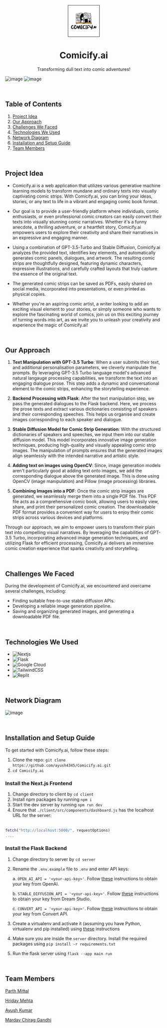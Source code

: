 <div align="center">

<img src="./COMICIFY_AI.png" alt="comicify.ai" border="1" width="100"/>

<h1 align="center">Comicify.ai</h1>

  <p align="center">
    Transforming dull text into comic adventures!
  </p>
</div>


![image](https://github.com/ayush4345/HMap.ai/assets/97223188/bb0e20f0-8e5c-4585-a7cc-7fce3c859230)
![image](https://github.com/ayush4345/HMap.ai/assets/97223188/f81e2a11-bcdb-405d-b0d2-bb40c608b920)

<br/>

## Table of Contents

1. [Project Idea](#project-idea)
2. [Our Approach](#our-approach)
3. [Challenges We Faced](#challenges-we-faced)
4. [Technologies We Used](#technologies-we-used)
5. [Network Diagram](#network-diagram)
6. [Installation and Setup Guide](#installation-and-setup-guide)
7. [Team Members](#team-members)

<br/>

## Project Idea
* Comicify.ai is a web application that utilizes various generative machine learning models to transform mundane and ordinary texts into visually captivating comic strips. With Comicify.ai, you can bring your ideas, stories, or any text to life in a vibrant and engaging comic book format.

* Our goal is to provide a user-friendly platform where individuals, comic enthusiasts, or even professional comic creators can easily convert their texts into visually stunning comic narratives. Whether it's a funny anecdote, a thrilling adventure, or a heartfelt story, Comicify.ai empowers users to explore their creativity and share their narratives in an expressive and engaging manner.

* Using a combination of GPT-3.5-Turbo and Stable Diffusion, Comicify.ai analyzes the provided text, identifies key elements, and automatically generates comic panels, dialogues, and artwork. The resulting comic strips are thoughtfully designed, featuring dynamic characters, expressive illustrations, and carefully crafted layouts that truly capture the essence of the original text.

* The generated comic strips can be saved as PDFs, easily shared on social media, incorporated into presentations, or even printed as physical copies.

* Whether you're an aspiring comic artist, a writer looking to add an exciting visual element to your stories, or simply someone who wants to explore the fascinating world of comics, join us on this exciting journey of turning words into art, as we invite you to unleash your creativity and experience the magic of Comicify.ai!

<br/>

## Our Approach

1. **Text Manipulation with GPT-3.5 Turbo**: When a user submits their text, and additional personalisation parameters, we cleverly manipulate the prompts. By leveraging GPT-3.5 Turbo language model's advanced natural langauge processing capabilities, we transform the text into an engaging dialogue prose. This step adds a dynamic and conversational element to the comic strips, enhancing the storytelling experience.

2. **Backend Processing with Flask**: After the text manipulation step, we pass the generated dialogues to the Flask backend. Here, we process the prose texts and extract various dictionaries consisting of speakers and their corresponding speeches. This helps us organise and create images corresponding to each speaker and dialogue.

3. **Stable Diffusion Model for Comic Strip Generation**: With the structured dictionaries of speakers and speeches, we input them into our stable diffusion model. This model incorporates innovative image generation techniques, producing high-quality and visually appealing comic strip images. The manipulation of prompts ensures that the generated images align seamlessly with the intended narrative and artistic style.

4. **Adding text on images using OpenCV**: Since, image generation models aren't particularly good at adding text onto images, we add the corresponding dialogue above the generated image. This is done using OpenCV (image manipulation) and Pillow (image processing) libraries.

5. **Combining Images into a PDF**: Once the comic strip images are generated, we seamlessly merge them into a single PDF file. This PDF file acts as a comprehensive comic book, allowing users to easily view, share, and print their personalized comic creation. The downloadable PDF format provides a convenient way for users to enjoy their comic strips across various devices and platforms.

Through our approach, we aim to empower users to transform their plain text into compelling visual narratives. By leveraging the capabilities of GPT-3.5 Turbo, incorporating advanced image generation techniques, and utilizing Flask for efficient processing, Comicify.ai delivers an immersive comic creation experience that sparks creativity and storytelling.

<br/>

## Challenges We Faced
During the development of Comicify.ai, we encountered and overcame several challenges, including:

* Finding suitable free-to-use stable diffusion APIs.
* Developing a reliable image generation pipeline.
* Saving and organizing generated images, and generating a downloadable PDF file.

<br/>

## Technologies We Used

* ![Nextjs](https://img.shields.io/badge/next.js-000000?style=for-the-badge&logo=nextdotjs&logoColor=white)
* ![Flask](https://img.shields.io/badge/flask-%23000.svg?style=for-the-badge&logo=flask&logoColor=white)
* ![Google Cloud](https://img.shields.io/badge/GoogleCloud-%234285F4.svg?style=for-the-badge&logo=google-cloud&logoColor=white)
* ![TailwindCSS](https://img.shields.io/badge/tailwindcss-%2338B2AC.svg?style=for-the-badge&logo=tailwind-css&logoColor=white)
* ![Replit](https://img.shields.io/badge/Replit-DD1200?style=for-the-badge&logo=Replit&logoColor=white)

<br/>

## Network Diagram

![image](https://github.com/ayush4345/Comicify.ai/assets/99096397/a0b53597-a997-4837-9dbc-43c47f164766)


<br/>

## Installation and Setup Guide
To get started with Comicify.ai, follow these steps:

1. Clone the repo: `git clone https://github.com/ayush4345/Comicify.ai.git`
2. `cd Comicify.ai`

### Install the Next.js Frontend

1. Change directory to client by `cd client`
2. Install npm packages by running `npm i`
3. Start the dev server by running `npm run dev`
4. Ensure that `./client/src/components/dashboard.js` has the localhost URL for the server:

```js

fetch("http://localhost:5000/", requestOptions)
....

```

### Install the Flask Backend

1. Change directory to server by `cd server`
2. Rename the `.env.example` file to `.env` and enter API keys:

    a. `OPEN_AI_API = '<your-api-key>'`. Follow [these](https://www.howtogeek.com/885918/how-to-get-an-openai-api-key/) instructions to obtain your key from OpenAI.

    b. `STABLE_DIFFUSION_API = '<your-api-key>'`. Follow [these](https://platform.stability.ai/docs/getting-started/authentication/) instructions to obtain your key from Dream Studio.

    c. `CONVERT_API = '<your-api-key>'`. Follow [these](https://help.convertapi.com/en/article/where-do-i-find-my-secret-key-v7w9vn/#:~:text=In%20order%20to%20get%20your,on%20the%20top%20right%20corner.) instructions to obtain your key from Convert API.

3. Create a virtualenv and activate it (assuming you have Python, virtualenv and pip installed) using [these](https://www.geeksforgeeks.org/creating-python-virtual-environment-windows-linux/) instructions

4. Make sure you are inside the `server` directory.
Install the required packages using `pip install -r requirements.txt`

5. Run the flask server using `flask --app main run`

<br/>

## Team Members

[Parth Mittal](https://devfolio.co/@parthmittal)

[Hriday Mehta](https://devfolio.co/@outkast)

[Ayush Kumar](https://devfolio.co/@ayush4345)

[Mardav Chirag Gandhi](https://devfolio.co/@MCG)
